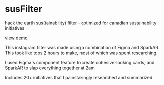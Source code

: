 # susFilter
hack the earth
sus(tainability) filter - optimized for canadian sustainability initiatives

[view demo](https://youtu.be/AEZEfeOxGpI)

This instagram filter was made using a combination of Figma and SparkAR. This took like tops 2 hours to make, most of which was spent researching.

I used Figma's component feature to create cohesive-looking cards, and SparkAR to slap everything together at 2am

Includes 20+ initiatives that I painstakingly researched and summarized.
